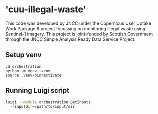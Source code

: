 # 'cuu-illegal-waste'

This code was developed by JNCC under the Copernicus User Uptake Work Package 6 project focussing on monitoring illegal waste using Sentinel-1 imagery. This project is joint-funded by Scottish Government through the JNCC Simple Analysis Ready Data Service Project. 

## Setup venv

```
cd orchestration
python -m venv .venv
source .venv/bin/activate
```

## Running Luigi script

```sh
luigi --module orchestration GetInputs
  --inputDir=/path/to/input/dir
```
